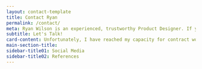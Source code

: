 ```yaml
---
layout: contact-template
title: Contact Ryan
permalink: /contact/
meta: Ryan Wilson is an experienced, trustworthy Product Designer. If you are looking for someone to improve the user experience of your product, let's start the conversation today.
subtitle: Let's Talk!
card-content: Unfortunately, I have reached my capacity for contract work. If you want to reach out to me for other opportunities or talk about a mentorship, <a href="https://www.linkedin.com/in/ryangwilson/" target="_blank" rel="noreferrer" style="color:white;">please send me a direct message on LinkedIn</a>.
main-section-title:
sidebar-title01: Social Media
sidebar-title02: References
---
```

<!-- <p>Please note I typically respond to messages within 24 hours. Until then, please take a minute to review my experience, what people have said about working with me, and examples of my product design work.</p> -->
